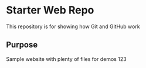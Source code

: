# Starter Web Repo

This repository is for showing how Git and GitHub work

## Purpose

Sample website with plenty of files for demos 123